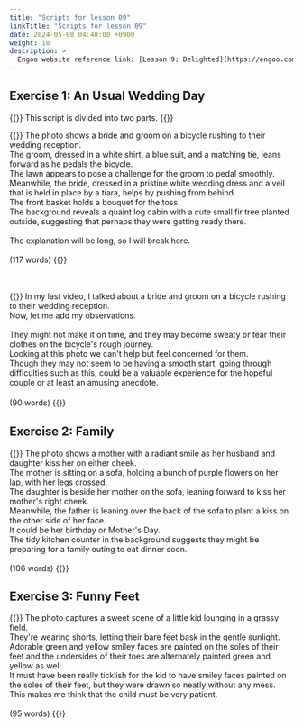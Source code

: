 ```yaml
---
title: "Scripts for lesson 09"
linkTitle: "Scripts for lesson 09"
date: 2024-05-08 04:40:00 +0900
weight: 10
description: >
  Engoo website reference link: [Lesson 9: Delighted](https://engoo.com/app/lessons/describing-pictures-intermediate-describing-pictures-delighted/IXld1EbREeeysy81-xi1vg?category_id=P_HriMOnEeifo0O-yMP42w&course_id=ZZasjsOnEeiHZVOMC0VfdA)
---
```


## Exercise 1: An Usual Wedding Day

{{<alert>}}
This script is divided into two parts.
{{</alert>}}

{{<card header="**1st script**">}}
The photo shows a bride and groom on a bicycle rushing to their wedding reception. <br/>
The groom, dressed in a white shirt, a blue suit, and a matching tie, leans forward as he pedals the bicycle. <br/>
The lawn appears to pose a challenge for the groom to pedal smoothly.<br/>
Meanwhile, the bride, dressed in a pristine white wedding dress and a veil that is held in place by a tiara, helps by pushing from behind.<br/> 
The front basket holds a bouquet for the toss.<br/>
The background reveals a quaint log cabin with a cute small fir tree planted outside, suggesting that perhaps they were getting ready there.<br/> 
<br/>
The explanation will be long, so I will break here.<br/>
<br/>
(117 words)
{{</card>}}

　

{{<card header="**2nd script**">}}
In my last video, I talked about a bride and groom on a bicycle rushing to their wedding reception.<br/>
Now, let me add my observations.<br/>
<br/>
They might not make it on time, and they may become sweaty or tear their clothes on the bicycle's rough journey. <br/>
Looking at this photo we can't help but feel concerned for them. <br/>
Though they may not seem to be having a smooth start, going through difficulties such as this, could be a valuable experience for the hopeful couple or at least an amusing anecdote.<br/>
<br/>
(90 words)
{{</card>}}
　

## Exercise 2: Family

{{<card header="**Script**">}}
The photo shows a mother with a radiant smile as her husband and daughter kiss her on either cheek. <br/>
The mother is sitting on a sofa, holding a bunch of purple flowers on her lap, with her legs crossed. <br/>
The daughter is beside her mother on the sofa, leaning forward to kiss her mother's right cheek. <br/>
Meanwhile, the father is leaning over the back of the sofa to plant a kiss on the other side of her face. <br/>
It could be her birthday or Mother's Day.<br/>
The tidy kitchen counter in the background suggests they might be preparing for a family outing to eat dinner soon.<br/>
<br/>
(106 words)
{{</card>}}

## Exercise 3: Funny Feet

{{<card header="**Script**">}}
The photo captures a sweet scene of a little kid lounging in a grassy field.<br/>
They're wearing shorts, letting their bare feet bask in the gentle sunlight. <br/>
Adorable green and yellow smiley faces are painted on the soles of their feet and the undersides of their toes are alternately painted green and yellow as well.<br/>
It must have been really ticklish for the kid to have smiley faces painted on the soles of their feet, but they were drawn so neatly without any mess.<br/>
This makes me think that the child must be very patient.<br/>
<br/>
(95 words)
{{</card>}}

